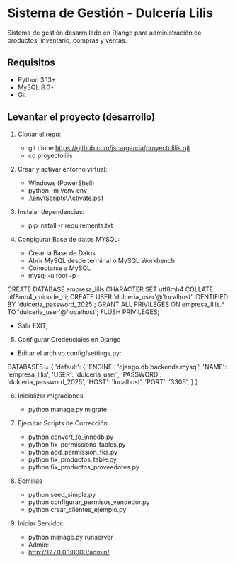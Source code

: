 # Sistema de Gestión - Dulcería Lilis

Sistema de gestión desarrollado en Django para administración de productos, inventario, compras y ventas.

## Requisitos 

- Python 3.13+ 
- MySQL 8.0+
- Git 

## Levantar el proyecto (desarrollo)
1. Clonar el repo: 
   - git clone https://github.com/jscargarcia/proyectolilis.git
   - cd proyectolilis
   
2. Crear y activar entorno virtual:
   - Windows (PowerShell)
   -  python -m venv env
   - .\env\Scripts\Activate.ps1
   
3. Instalar dependencias:
   - pip install -r requirements.txt

4. Congigurar Base de datos MYSQL:

   - Crear la Base de Datos
   - Abrir MySQL desde terminal o MySQL Workbench
   - Conectarse a MySQL
   - mysql -u root -p

CREATE DATABASE empresa_lilis CHARACTER SET utf8mb4 COLLATE utf8mb4_unicode_ci;
CREATE USER 'dulceria_user'@'localhost' IDENTIFIED BY 'dulceria_password_2025';
GRANT ALL PRIVILEGES ON empresa_lilis.* TO 'dulceria_user'@'localhost';
FLUSH PRIVILEGES;

   - Salir
   EXIT;

5. Configurar Credenciales en Django
  - Editar el archivo config/settings.py:
   
   DATABASES = {
  'default': {
    'ENGINE': 'django.db.backends.mysql',
    'NAME': 'empresa_lilis',
    'USER': 'dulceria_user',
    'PASSWORD': 'dulceria_password_2025',
    'HOST': 'localhost',
    'PORT': '3306',
  }
}

6. Inicializar migraciones
      - python manage.py migrate

7. Ejecutar Scripts de Corrección
      - python convert_to_innodb.py
      - python fix_permissions_tables.py
      - python add_permission_fks.py
      - python fix_productos_table.py
      - python fix_productos_proveedores.py

8. Semillas
      - python seed_simple.py
      - python configurar_permisos_vendedor.py
      - python crear_clientes_ejemplo.py

9. Iniciar Servidor:
      - python manage.py runserver
      - Admin:
      - http://127.0.0.1:8000/admin/
